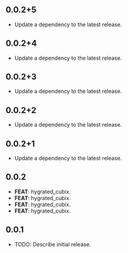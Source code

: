 ## 0.0.2+5

 - Update a dependency to the latest release.

## 0.0.2+4

 - Update a dependency to the latest release.

## 0.0.2+3

 - Update a dependency to the latest release.

## 0.0.2+2

 - Update a dependency to the latest release.

## 0.0.2+1

 - Update a dependency to the latest release.

## 0.0.2

 - **FEAT**: hygrated_cubix.
 - **FEAT**: hygrated_cubix.
 - **FEAT**: hygrated_cubix.
 - **FEAT**: hygrated_cubix.

## 0.0.1

* TODO: Describe initial release.
